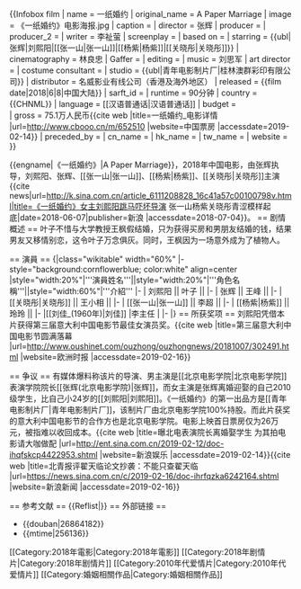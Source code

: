 {{Infobox film
| name                          = 一纸婚约 
| original_name <!-- 英文名 --> = A Paper Marriage 
| image                         = 《一纸婚约》电影海报.jpg
| caption                       = 
| director<!-- 导演 -->         = 张辉
| producer <!-- 制片 -->        = 
| producer_2                    = 
| writer  <!-- 编剧 -->         = 李祉萤
| screenplay<!-- 剧本 -->       = 
| based on <!-- 原著著作 -->    = 
| starring <!-- 主演 -->        = {{ubl|张辉|刘熙阳|[[张一山|张一山]]|[[杨紫|杨紫]]|[[关晓彤|关晓彤]]}}
| cinematography <!-- 摄影 -->  = 林良忠
| Gaffer <!-- 燈光 -->          = 
| editing <!-- 剪辑 -->         = 
| music <!-- 音乐 -->           = 刘思军
| art director <!-- 美術 -->    = 
| costume consultant <!-- 造型設計 -->    =
| studio  <!-- 制片商 -->       = {{ubl|青年电影制片厂|桂林澳群彩印有限公司}}
| distributor <!-- 发行商 -->   = 名威影业有线公司（香港及海外地区）
| released  <!-- 上映日期 -->   = {{film date|2018|6|8|中国大陆}}
| sarft_id <!-- 公映许可证号--> = 
| runtime  <!-- 片长时间 -->    =  90分钟
| country  <!-- 产地 -->        = {{CHNML}}
| language                      = [[汉语普通话|汉语普通话]]
| budget  <!-- 预算花费 -->     =  
| gross  <!-- 票房 -->          = 75.1万人民币<ref>{{cite web |title=一纸婚约_电影详情 |url=http://www.cbooo.cn/m/652510 |website=中国票房 |accessdate=2019-02-14}}</ref>
| preceded_by <!-- 上一集 -->   = 
| cn_name                      = 
| hk_name                      = 
| tw_name                      = 
| website                      = 
}}

{{engname|《一纸婚约》|A Paper Marriage}}，2018年中国电影，由张辉执导，刘熙阳、张辉、[[张一山|张一山]]、[[杨紫|杨紫]]、[[关晓彤|关晓彤]]主演<ref>{{cite news|url=http://k.sina.com.cn/article_6111208828_16c41a57c00100798v.html|title=《一纸婚约》女主刘熙阳跳马吓坏导演 张一山杨紫关晓彤青涩模样起底|date=2018-06-07|publisher=新浪 |accessdate=2018-07-04}}</ref>。
== 剧情概述 ==
叶子不惜与大学教授王枫假结婚，只为获得买房和男朋友结婚的钱，结果男友又移情别恋，这令叶子万念俱灰。同时，王枫因为一场意外成为了植物人。

== 演員 ==
{|class="wikitable" width="60%"
|- style="background:cornflowerblue; color:white" align=center
|style="width:20%"|'''演員姓名'''||style="width:20%"|'''角色名稱'''||style="width:60%"|'''介紹'''
|-
| 刘熙阳 ||  叶子 || 
|-
| 张辉 || 王峰 ||
|-
| [[关晓彤|关晓彤]] || 王小相 || 
|-
| [[张一山|张一山]] || 李超 || 
|-
| [[杨紫|杨紫]] || 玲玲 || 
|-
|[[刘佳_(1960年)|刘佳]]
|李主任
|
|-
|}
== 所获奖项 ==
刘熙阳凭借本片获得第三届意大利中国电影节最佳女演员奖。<ref>{{cite web |title=第三届意大利中国电影节圆满落幕 |url=http://www.oushinet.com/ouzhong/ouzhongnews/20181007/302491.html |website=欧洲时报 |accessdate=2019-02-16}}</ref>

== 争议 ==
有媒体爆料称该片的导演、男主演是[[北京电影学院|北京电影学院]]表演学院院长[[张辉(北京电影学院)|张辉]]，而女主演是张辉离婚迎娶的自己2010级学生，比自己小24岁的[[刘熙阳|刘熙阳]]。《一纸婚约》的第一出品方是[[青年电影制片厂|青年电影制片厂]]，该制片厂由北京电影学院100%持股。而此片获奖的意大利中国电影节的合作方也是北京电影学院。电影上映首日票房仅为26万元，被指难以收回成本。<ref>{{cite web |title=曝北电表演院长离婚娶学生 为其拍电影请大咖做配 |url=http://ent.sina.com.cn/2019-02-12/doc-ihqfskcp4422953.shtml |website=新浪娱乐 |accessdate=2019-02-14}}</ref><ref>{{cite web |title=北青报评翟天临论文抄袭：不能只查翟天临 |url=https://news.sina.com.cn/c/2019-02-16/doc-ihrfqzka6242164.shtml |website=新浪新闻 |accessdate=2019-02-16}}</ref>

== 参考文献 ==
{{Reflist|}}
== 外部链接 ==
* {{douban|26864182}}
* {{mtime|256136}}

[[Category:2018年電影|Category:2018年電影]] 
[[Category:2018年剧情片|Category:2018年剧情片]]
[[Category:2010年代爱情片|Category:2010年代爱情片]]
[[Category:婚姻相關作品|Category:婚姻相關作品]]